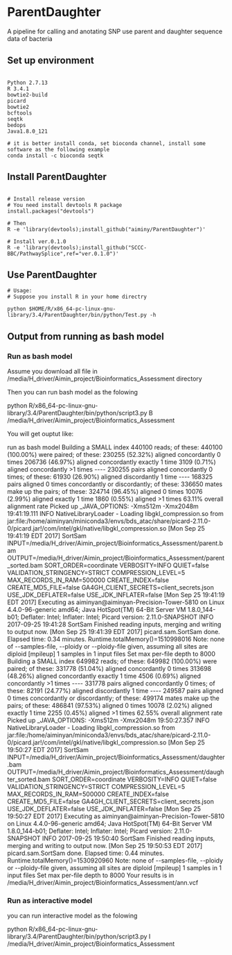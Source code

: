 # ParentDaughter 

A pipeline for calling and anotating SNP use parent and daughter sequence data of bacteria  

## Set up environment

```{r set_up,eval=FALSE,echo=TRUE}

Python 2.7.13
R 3.4.1
bowtie2-build
picard
bowtie2
bcftools
seqtk
bedops
Java1.8.0_121

# it is better install conda, set bioconda channel, install some software as the following example
conda install -c bioconda seqtk

```

## Install ParentDaughter
```{r install}

# Install release version
# You need install devtools R package
install.packages("devtools")

# Then
R -e 'library(devtools);install_github("aiminy/ParentDaughter")'

# Install ver.0.1.0 
R -e 'library(devtools);install_github("SCCC-BBC/PathwaySplice",ref="ver.0.1.0")'
```

## Use ParentDaughter

```{r eval=FALSE}
# Usage:
# Suppose you install R in your home directry

python $HOME/R/x86_64-pc-linux-gnu-library/3.4/ParentDaughter/bin/python/Test.py -h
```

## Output from running as bash model

### Run as bash model
Assume you download all file in /media/H_driver/Aimin_project/Bioinformatics_Assessment directory

Then you can run bash model as the folowing

python R/x86_64-pc-linux-gnu-library/3.4/ParentDaughter/bin/python/script3.py B /media/H_driver/Aimin_project/Bioinformatics_Assessment

You will get ouptut like:

run as bash model
Building a SMALL index
440100 reads; of these:
  440100 (100.00%) were paired; of these:
    230255 (52.32%) aligned concordantly 0 times
    206736 (46.97%) aligned concordantly exactly 1 time
    3109 (0.71%) aligned concordantly >1 times
    ----
    230255 pairs aligned concordantly 0 times; of these:
      61930 (26.90%) aligned discordantly 1 time
    ----
    168325 pairs aligned 0 times concordantly or discordantly; of these:
      336650 mates make up the pairs; of these:
        324714 (96.45%) aligned 0 times
        10076 (2.99%) aligned exactly 1 time
        1860 (0.55%) aligned >1 times
63.11% overall alignment rate
Picked up _JAVA_OPTIONS: -Xms512m -Xmx2048m
19:41:19.111 INFO  NativeLibraryLoader - Loading libgkl_compression.so from jar:file:/home/aiminyan/miniconda3/envs/bds_atac/share/picard-2.11.0-0/picard.jar!/com/intel/gkl/native/libgkl_compression.so
[Mon Sep 25 19:41:19 EDT 2017] SortSam INPUT=/media/H_driver/Aimin_project/Bioinformatics_Assessment/parent.bam OUTPUT=/media/H_driver/Aimin_project/Bioinformatics_Assessment/parent_sorted.bam SORT_ORDER=coordinate    VERBOSITY=INFO QUIET=false VALIDATION_STRINGENCY=STRICT COMPRESSION_LEVEL=5 MAX_RECORDS_IN_RAM=500000 CREATE_INDEX=false CREATE_MD5_FILE=false GA4GH_CLIENT_SECRETS=client_secrets.json USE_JDK_DEFLATER=false USE_JDK_INFLATER=false
[Mon Sep 25 19:41:19 EDT 2017] Executing as aiminyan@aiminyan-Precision-Tower-5810 on Linux 4.4.0-96-generic amd64; Java HotSpot(TM) 64-Bit Server VM 1.8.0_144-b01; Deflater: Intel; Inflater: Intel; Picard version: 2.11.0-SNAPSHOT
INFO	2017-09-25 19:41:28	SortSam	Finished reading inputs, merging and writing to output now.
[Mon Sep 25 19:41:39 EDT 2017] picard.sam.SortSam done. Elapsed time: 0.34 minutes.
Runtime.totalMemory()=1510998016
Note: none of --samples-file, --ploidy or --ploidy-file given, assuming all sites are diploid
[mpileup] 1 samples in 1 input files
<mpileup> Set max per-file depth to 8000
Building a SMALL index
649982 reads; of these:
  649982 (100.00%) were paired; of these:
    331778 (51.04%) aligned concordantly 0 times
    313698 (48.26%) aligned concordantly exactly 1 time
    4506 (0.69%) aligned concordantly >1 times
    ----
    331778 pairs aligned concordantly 0 times; of these:
      82191 (24.77%) aligned discordantly 1 time
    ----
    249587 pairs aligned 0 times concordantly or discordantly; of these:
      499174 mates make up the pairs; of these:
        486841 (97.53%) aligned 0 times
        10078 (2.02%) aligned exactly 1 time
        2255 (0.45%) aligned >1 times
62.55% overall alignment rate
Picked up _JAVA_OPTIONS: -Xms512m -Xmx2048m
19:50:27.357 INFO  NativeLibraryLoader - Loading libgkl_compression.so from jar:file:/home/aiminyan/miniconda3/envs/bds_atac/share/picard-2.11.0-0/picard.jar!/com/intel/gkl/native/libgkl_compression.so
[Mon Sep 25 19:50:27 EDT 2017] SortSam INPUT=/media/H_driver/Aimin_project/Bioinformatics_Assessment/daughter.bam OUTPUT=/media/H_driver/Aimin_project/Bioinformatics_Assessment/daughter_sorted.bam SORT_ORDER=coordinate    VERBOSITY=INFO QUIET=false VALIDATION_STRINGENCY=STRICT COMPRESSION_LEVEL=5 MAX_RECORDS_IN_RAM=500000 CREATE_INDEX=false CREATE_MD5_FILE=false GA4GH_CLIENT_SECRETS=client_secrets.json USE_JDK_DEFLATER=false USE_JDK_INFLATER=false
[Mon Sep 25 19:50:27 EDT 2017] Executing as aiminyan@aiminyan-Precision-Tower-5810 on Linux 4.4.0-96-generic amd64; Java HotSpot(TM) 64-Bit Server VM 1.8.0_144-b01; Deflater: Intel; Inflater: Intel; Picard version: 2.11.0-SNAPSHOT
INFO	2017-09-25 19:50:40	SortSam	Finished reading inputs, merging and writing to output now.
[Mon Sep 25 19:50:53 EDT 2017] picard.sam.SortSam done. Elapsed time: 0.44 minutes.
Runtime.totalMemory()=1530920960
Note: none of --samples-file, --ploidy or --ploidy-file given, assuming all sites are diploid
[mpileup] 1 samples in 1 input files
<mpileup> Set max per-file depth to 8000
Your results is in /media/H_driver/Aimin_project/Bioinformatics_Assessment/ann.vcf 

### Run as interactive model

you can run interactive model as the folowing
 
python R/x86_64-pc-linux-gnu-library/3.4/ParentDaughter/bin/python/script3.py I /media/H_driver/Aimin_project/Bioinformatics_Assessment

